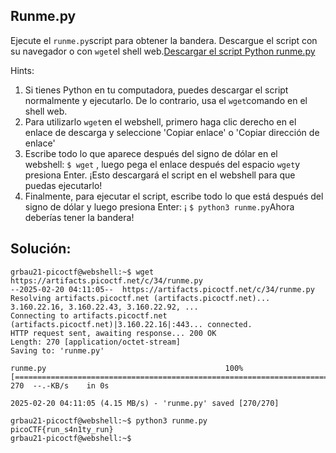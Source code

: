 ## Runme.py
Ejecute el `runme.py`script para obtener la bandera. Descargue el script con su navegador o con `wget`el shell web.[Descargar el script Python runme.py](https://artifacts.picoctf.net/c/34/runme.py)



Hints:
1. Si tienes Python en tu computadora, puedes descargar el script normalmente y ejecutarlo. De lo contrario, usa el `wget`comando en el shell web.
2. Para utilizarlo `wget`en el webshell, primero haga clic derecho en el enlace de descarga y seleccione 'Copiar enlace' o 'Copiar dirección de enlace'
3. Escribe todo lo que aparece después del signo de dólar en el webshell: `$ wget` , luego pega el enlace después del espacio `wget`y presiona Enter. ¡Esto descargará el script en el webshell para que puedas ejecutarlo!
4. Finalmente, para ejecutar el script, escribe todo lo que está después del signo de dólar y luego presiona Enter: ¡ `$ python3 runme.py`Ahora deberías tener la bandera!


## Solución:
```
grbau21-picoctf@webshell:~$ wget https://artifacts.picoctf.net/c/34/runme.py
--2025-02-20 04:11:05--  https://artifacts.picoctf.net/c/34/runme.py
Resolving artifacts.picoctf.net (artifacts.picoctf.net)... 3.160.22.16, 3.160.22.43, 3.160.22.92, ...
Connecting to artifacts.picoctf.net (artifacts.picoctf.net)|3.160.22.16|:443... connected.
HTTP request sent, awaiting response... 200 OK
Length: 270 [application/octet-stream]
Saving to: 'runme.py'

runme.py                                        100%[======================================================================================================>]     270  --.-KB/s    in 0s      

2025-02-20 04:11:05 (4.15 MB/s) - 'runme.py' saved [270/270]

grbau21-picoctf@webshell:~$ python3 runme.py
picoCTF{run_s4n1ty_run}
grbau21-picoctf@webshell:~$

```